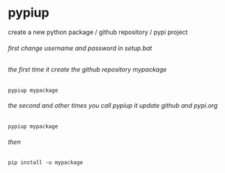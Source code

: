 # pypiup
create a new python package / github repository / pypi project

###### first change username and password in setup.bat

###### the first time it create the github repository  mypackage
`pypiup mypackage` 

###### the second and other times you call pypiup it update github and pypi.org
`pypiup mypackage`   

###### then
`pip install -u mypackage`
